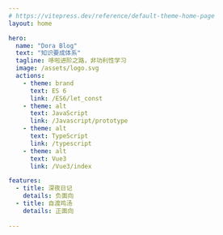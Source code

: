 ```yaml
---
# https://vitepress.dev/reference/default-theme-home-page
layout: home

hero:
  name: "Dora Blog"
  text: "知识要成体系"
  tagline: 哆啦进阶之路，非功利性学习
  image: /assets/logo.svg
  actions:
    - theme: brand
      text: ES 6
      link: /ES6/let_const
    - theme: alt
      text: JavaScript
      link: /Javascript/prototype
    - theme: alt
      text: TypeScript
      link: /typescript
    - theme: alt
      text: Vue3
      link: /Vue3/index

features:
  - title: 深夜日记
    details: 负面向
  - title: 自渡鸡汤
    details: 正面向
  
---
```

